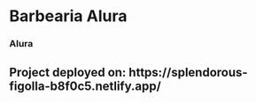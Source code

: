 # <h1>Barbearia Alura</h1>

<h3>Alura</h3>

<h2>Project deployed on: https://splendorous-figolla-b8f0c5.netlify.app/</h2>
